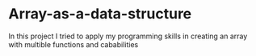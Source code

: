 # Array-as-a-data-structure
In this project I tried to apply my programming skills in creating an array with multible functions and cababilities
